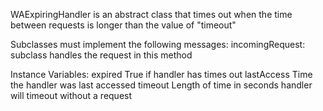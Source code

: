 WAExpiringHandler is an abstract class that times out when the time between requests is longer than the value of "timeout"

Subclasses must implement the following messages:
	incomingRequest:
		subclass handles the request in this method

Instance Variables:
	expired	<Boolean>	True if handler has times out
	lastAccess	<Time>	Time the handler was last accessed
	timeout	<Integer>	Length of time in seconds handler will timeout without a request
